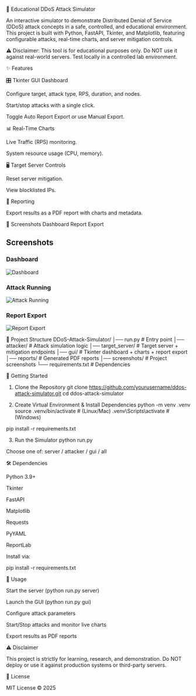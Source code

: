 🚀 Educational DDoS Attack Simulator

An interactive simulator to demonstrate Distributed Denial of Service (DDoS) attack concepts in a safe, controlled, and educational environment.
This project is built with Python, FastAPI, Tkinter, and Matplotlib, featuring configurable attacks, real-time charts, and server mitigation controls.

⚠️ Disclaimer: This tool is for educational purposes only. Do NOT use it against real-world servers. Test locally in a controlled lab environment.

✨ Features

🎛️ Tkinter GUI Dashboard

Configure target, attack type, RPS, duration, and nodes.

Start/stop attacks with a single click.

Toggle Auto Report Export or use Manual Export.

📊 Real-Time Charts

Live Traffic (RPS) monitoring.

System resource usage (CPU, memory).

🖥️ Target Server Controls

Reset server mitigation.

View blocklisted IPs.

📑 Reporting

Export results as a PDF report with charts and metadata.

📸 Screenshots
Dashboard	Report Export

	
## Screenshots

### Dashboard
![Dashboard](screenshots/1.PNG)

### Attack Running
![Attack Running](screenshots/ONE.PNG)

### Report Export
![Report Export](screenshots/TWO.PNG)


📂 Project Structure
DDoS-Attack-Simulator/
│── run.py                 # Entry point
│── attacker/              # Attack simulation logic
│── target_server/         # Target server + mitigation endpoints
│── gui/                   # Tkinter dashboard + charts + report export
│── reports/               # Generated PDF reports
│── screenshots/           # Project screenshots
└── requirements.txt       # Dependencies

🚀 Getting Started
1. Clone the Repository
git clone https://github.com/yourusername/ddos-attack-simulator.git
cd ddos-attack-simulator

2. Create Virtual Environment & Install Dependencies
python -m venv .venv
source .venv/bin/activate  # (Linux/Mac)
.venv\Scripts\activate     # (Windows)

pip install -r requirements.txt

3. Run the Simulator
python run.py


Choose one of: server / attacker / gui / all

🛠️ Dependencies

Python 3.9+

Tkinter

FastAPI

Matplotlib

Requests

PyYAML

ReportLab

Install via:

pip install -r requirements.txt

📖 Usage

Start the server (python run.py server)

Launch the GUI (python run.py gui)

Configure attack parameters

Start/Stop attacks and monitor live charts

Export results as PDF reports

⚠️ Disclaimer

This project is strictly for learning, research, and demonstration.
Do NOT deploy or use it against production systems or third-party servers.

📜 License

MIT License © 2025

